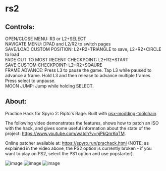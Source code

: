 # rs2

## Controls:
OPEN/CLOSE MENU: R3 or L2+SELECT\
NAVIGATE MENU: DPAD and L2/R2 to switch pages\
SAVE/LOAD CUSTOM POSITION: L2+R2+TRIANGLE to save, L2+R2+CIRCLE to load\
FADE OUT TO MOST RECENT CHECKPOINT: L2+R2+START\
SAVE CUSTOM CHECKPOINT: L2+R2+SQAURE\
FRAME ADVANCE: Press L3 to pause the game. Tap L3 while paused to advance a frame. Hold L3 and then release to advance multiple frames. Press select to unpause.\
MOON JUMP: Jump while holding SELECT.

## About:
Practice Hack for Spyro 2: Ripto's Rage. Built with [psx-modding-toolchain](https://github.com/mateusfavarin/psx-modding-toolchain).

The following video demonstrates the features, shows how to patch an ISO with the hack, and gives some useful information about the state of the project: https://www.youtube.com/watch?v=njPkQnrKqTM.

Online patcher available at: https://spyro.run/prachack.html (NOTE: as explained in the video above, the PS2 option is currently broken - if you want to play on PS2, select the PS1 option and use popstarter).


![image](https://user-images.githubusercontent.com/43223593/187248557-94a84975-9055-4912-8724-ec1619c22799.png)
![image](https://user-images.githubusercontent.com/43223593/187282905-2fdaec79-1161-42db-b895-7c094f19f11d.png)
![image](https://user-images.githubusercontent.com/43223593/187282978-f106013a-0a2c-4cb9-ae58-fa6c004761c5.png)
